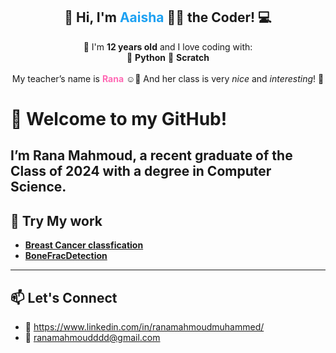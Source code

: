 <h2 align="center">👋 Hi, I'm <span style="color:#1da1f2;">Aaisha</span> 💙✨ the Coder! 💻</h2>

<p align="center">
🌟 I'm <strong>12 years old</strong> and I love coding with:  
<br>
🐍 <strong>Python</strong>  
🧱 <strong>Scratch</strong>  
<br><br>
My teacher’s name is <strong style="color:#ff69b4;">Rana</strong> ☺️💝  
And her class is very <em>nice</em> and <em>interesting</em>! 💫
</p>












# 👋 Welcome to my GitHub!

I’m Rana Mahmoud, a recent graduate of the Class of 2024 with a degree in Computer Science. 
---

## 🧠 Try My work 
- **[Breast Cancer classfication](https://breastcancerclassification-fkyl7yjknvkjk4wdqcgdgg.streamlit.app/)**
- **[BoneFracDetection](https://bonefractureclassification-vgqukayvd8kipm4ppnrvqh.streamlit.app/)**
---

## 📫 Let's Connect
- 📧 https://www.linkedin.com/in/ranamahmoudmuhammed/
- 📧 ranamahmoudddd@gmail.com

